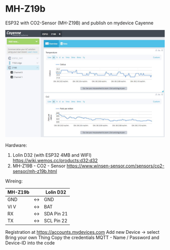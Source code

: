 # MH-Z19b
ESP32 with CO2-Sensor (MH-Z19B) and publish on mydevice Cayenne

![Setup](/Cayenne_Reporting.jpg)

Hardware:
1) Lolin D32 (with ESP32 4MB and WIFI)      https://wiki.wemos.cc/products:d32:d32
2) MH-Z19B - CO2 - Sensor                   https://www.winsen-sensor.com/sensors/co2-sensor/mh-z19b.html

Wireing:

| MH-Z19b |   |    Lolin D32  |
| --- | -- | -----------|
| GND  | <-> | GND |
| VI V |  <->| BAT |
| RX   | <-> | SDA Pin 21 |
| TX   | <-> | SCL Pin 22 |

Registration at https://accounts.mydevices.com 
Add new Device -> select Bring your own Thing
Copy the credentials MQTT - Name / Password and Device-ID into the code
